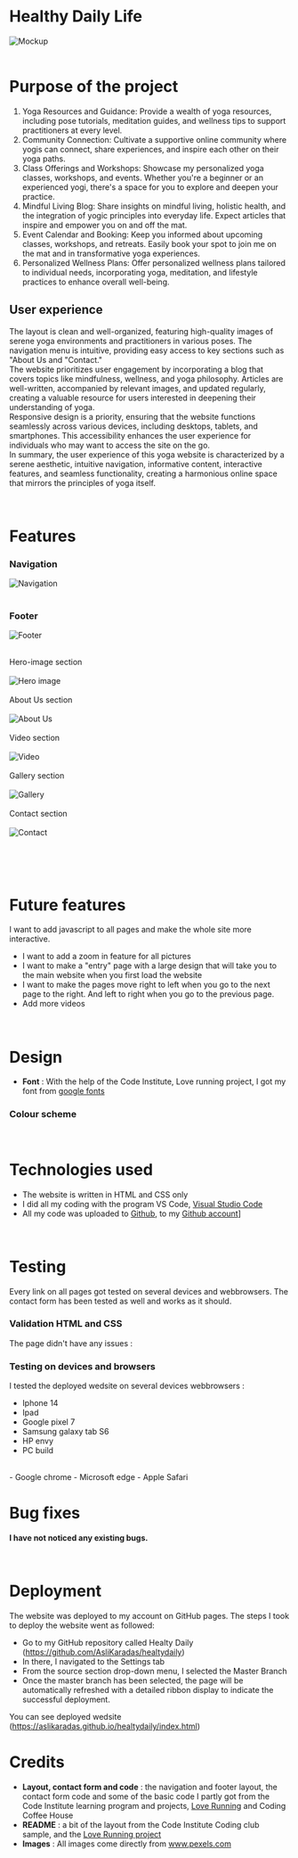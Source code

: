 # Healthy Daily Life
![Mockup](readme-images/sitemockup.png)<br><br>

# Purpose of the project
1. Yoga Resources and Guidance:
    Provide a wealth of yoga resources, including pose tutorials, meditation guides, and wellness tips to support practitioners at every level.
2. Community Connection:
    Cultivate a supportive online community where yogis can connect, share experiences, and inspire each other on their yoga paths.
3. Class Offerings and Workshops:
    Showcase my personalized yoga classes, workshops, and events. Whether you're a beginner or an experienced yogi, there's a space for you to explore and deepen your practice.
4. Mindful Living Blog:
    Share insights on mindful living, holistic health, and the integration of yogic principles into everyday life. Expect articles that inspire and empower you on and off the mat.
5. Event Calendar and Booking:
    Keep you informed about upcoming classes, workshops, and retreats. Easily book your spot to join me on the mat and in transformative yoga experiences.
6. Personalized Wellness Plans:
    Offer personalized wellness plans tailored to individual needs, incorporating yoga, meditation, and lifestyle practices to enhance overall well-being.
## User experience
The layout is clean and well-organized, featuring high-quality images of serene yoga environments and practitioners in various poses. The navigation menu is intuitive, providing easy access to key sections such as "About Us and "Contact."<br>
The website prioritizes user engagement by incorporating a blog that covers topics like mindfulness, wellness, and yoga philosophy. Articles are well-written, accompanied by relevant images, and updated regularly, creating a valuable resource for users interested in deepening their understanding of yoga.<br>
Responsive design is a priority, ensuring that the website functions seamlessly across various devices, including desktops, tablets, and smartphones. This accessibility enhances the user experience for individuals who may want to access the site on the go.<br>
In summary, the user experience of this yoga website is characterized by a serene aesthetic, intuitive navigation, informative content, interactive features, and seamless functionality, creating a harmonious online space that mirrors the principles of yoga itself.<br>

<br>

# Features

### Navigation
![Navigation](readme-images/navigation.png)<br><br>
### Footer
![Footer](readme-images/footer.png)<br><br>

Hero-image section<br><br>
![Hero image](readme-images/hero.png)<br><br>
About Us section<br><br>
![About Us](readme-images/about.png)<br><br>
Video section<br><br>
![Video](readme-images/Video.png)<br><br>
Gallery section<br><br>
![Gallery](readme-images/gallery.png)<br><br>
Contact section<br><br>
![Contact](readme-images/signup.png)<br><br>

<br>



<br>

# Future features

I want to add javascript to all pages and make the whole site more interactive.
- I want to add a zoom in feature for all pictures
- I want to make a "entry" page with a large design that will take you to the main website when you first load the website
- I want to make the pages move right to left when you go to the next page to the right. And left to right when you go to the previous page.
- Add more videos

<br>

# Design

- <b>Font</b> : With the help of the Code Institute, Love running project, I got my font from [google fonts](https://fonts.google.com/)

### Colour scheme



<br>

# Technologies used

- The website is written in HTML and CSS only
- I did all my coding with the program VS Code, [Visual Studio Code](https://code.visualstudio.com/)
- All my code was uploaded to [Github](https://github.com/), to my [Github account](https://github.com/AsliKaradas)]


<br>

# Testing

Every link on all pages got tested on several devices and webbrowsers. The contact form has been tested as well and works as it should.

### Validation HTML and CSS

<summary>The page didn't have any issues :</summary>

### Testing on devices and browsers

I tested the deployed wedsite on several devices webbrowsers :
- Iphone 14
- Ipad
- Google pixel 7
- Samsung galaxy tab S6
- HP envy 
- PC build
<br>
- Google chrome
- Microsoft edge
- Apple Safari

<br>

# Bug fixes

<b>I have not noticed any existing bugs.</b>

<br>

# Deployment

The website was deployed to my account on GitHub pages. The steps I took to deploy the website went as followed: 
  - Go to my GitHub repository called Healty Daily (https://github.com/AsliKaradas/healtydaily)
  - In there, I navigated to the Settings tab 
  - From the source section drop-down menu, I selected the Master Branch
  - Once the master branch has been selected, the page will be automatically refreshed with a detailed ribbon display to indicate the successful deployment. 

You can see deployed wedsite (https://aslikaradas.github.io/healtydaily/index.html)


# Credits

- <b>Layout, contact form and code</b> : the navigation and footer layout, the contact form code and some of the basic code I partly got from the Code Institute learning program and projects, [Love Running](https://github.com/Code-Institute-Org/love-running-2.0) and Coding Coffee House
- <b>README</b> : a bit of the layout from the Code Institute Coding club sample, and the [Love Running project](https://github.com/Code-Institute-Solutions/readme-template)
- <b>Images</b> : All images come directly from www.pexels.com

